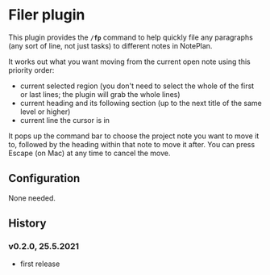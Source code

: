 # Filer plugin
This plugin provides the **`/fp`** command to help quickly file any paragraphs (any sort of line, not just tasks) to different notes in NotePlan.

It works out what you want moving from the current open note using this priority order:

- current selected region (you don't need to select the whole of the first or last lines; the plugin will grab the whole lines)
- current heading and its following section (up to the next title of the same level or higher)
- current line the cursor is in

It pops up the command bar to choose the project note you want to move it to, followed by the heading within that note to move it after.  You can press Escape (on Mac) at any time to cancel the move.

## Configuration
None needed.

## History

### v0.2.0, 25.5.2021
- first release

